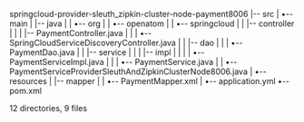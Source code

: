 springcloud-provider-sleuth_zipkin-cluster-node-payment8006
|-- src
|   •-- main
|       |-- java
|       |   •-- org
|       |       •-- openatom
|       |           •-- springcloud
|       |               |-- controller
|       |               |   |-- PaymentController.java
|       |               |   •-- SpringCloudServiceDiscoveryController.java
|       |               |-- dao
|       |               |   •-- PaymentDao.java
|       |               |-- service
|       |               |   |-- impl
|       |               |   |   •-- PaymentServiceImpl.java
|       |               |   •-- PaymentService.java
|       |               •-- PaymentServiceProviderSleuthAndZipkinClusterNode8006.java
|       •-- resources
|           |-- mapper
|           |   •-- PaymentMapper.xml
|           •-- application.yml
•-- pom.xml

12 directories, 9 files
